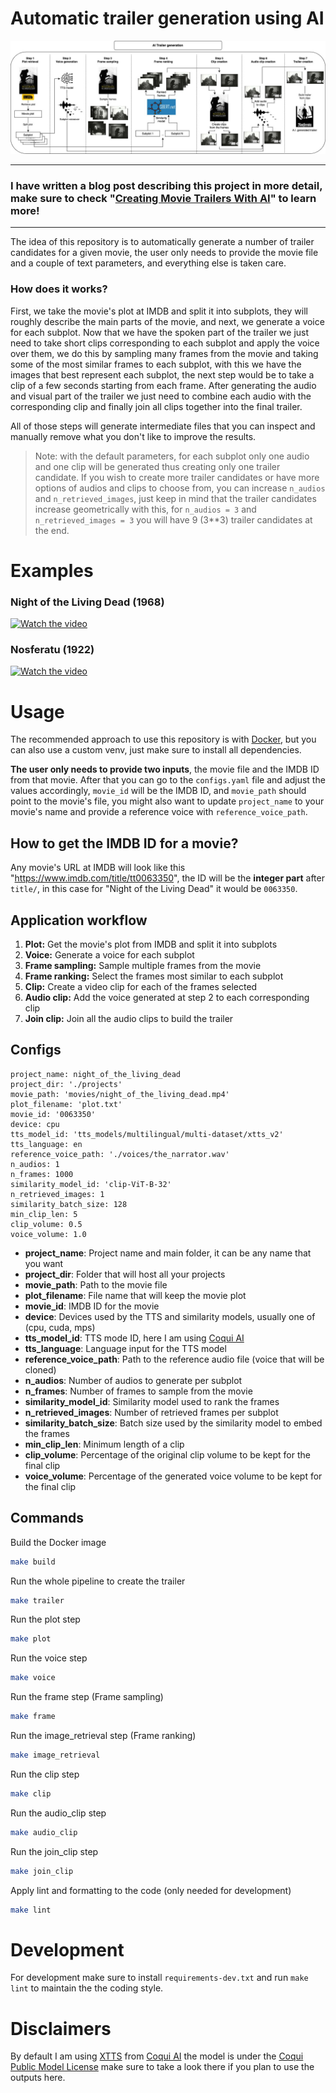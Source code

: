 # Automatic trailer generation using AI

![](./assets/ai_trailer.jpg)

---

### I have written a blog post describing this project in more detail, make sure to check "[Creating Movie Trailers With AI](https://medium.com/towards-artificial-intelligence/creating-movie-trailers-with-ai-bb5c3d89f4e3)" to learn more!

---

The idea of this repository is to automatically generate a number of trailer candidates for a given movie, the user only needs to provide the movie file and a couple of text parameters, and everything else is taken care.

### How does it works?
First, we take the movie's plot at IMDB and split it into subplots, they will roughly describe the main parts of the movie, and next, we generate a voice for each subplot. Now that we have the spoken part of the trailer we just need to take short clips corresponding to each subplot and apply the voice over them, we do this by sampling many frames from the movie and taking some of the most similar frames to each subplot, with this we have the images that best represent each subplot, the next step would be to take a clip of a few seconds starting from each frame. After generating the audio and visual part of the trailer we just need to combine each audio with the corresponding clip and finally join all clips together into the final trailer.

All of those steps will generate intermediate files that you can inspect and manually remove what you don't like to improve the results.

> Note: with the default parameters, for each subplot only one audio and one clip will be generated thus creating only one trailer candidate. If you wish to create more trailer candidates or have more options of audios and clips to choose from, you can increase `n_audios` and `n_retrieved_images`, just keep in mind that the trailer candidates increase geometrically with this, for `n_audios = 3` and `n_retrieved_images = 3` you will have 9 (3**3) trailer candidates at the end.

# Examples
### Night of the Living Dead (1968)
[![Watch the video](https://i.ytimg.com/vi/qNt4fQlEHPA/hqdefault.jpg)](https://youtu.be/qNt4fQlEHPA)

### Nosferatu (1922)
[![Watch the video](https://i.ytimg.com/vi/bfUdjzndOyI/hqdefault.jpg)](https://youtu.be/bfUdjzndOyI)

# Usage
The recommended approach to use this repository is with [Docker](https://docs.docker.com/), but you can also use a custom venv, just make sure to install all dependencies.

**The user only needs to provide two inputs**, the movie file and the IMDB ID from that movie.
After that you can go to the `configs.yaml` file and adjust the values accordingly, `movie_id` will be the IMDB ID, and `movie_path` should point to the movie's file, you might also want to update `project_name` to your movie's name and provide a reference voice with `reference_voice_path`.

## How to get the IMDB ID for a movie?
Any movie's URL at IMDB will look like this "https://www.imdb.com/title/tt0063350", the ID will be the **integer part** after `title/`, in this case for "Night of the Living Dead" it would be `0063350`.

## Application workflow
1. **Plot:** Get the movie's plot from IMDB and split it into subplots
2. **Voice:** Generate a voice for each subplot
3. **Frame sampling:** Sample multiple frames from the movie
4. **Frame ranking:** Select the frames most similar to each subplot
5. **Clip:** Create a video clip for each of the frames selected
6. **Audio clip:** Add the voice generated at step 2 to each corresponding clip
7. **Join clip:** Join all the audio clips to build the trailer


## Configs
```
project_name: night_of_the_living_dead
project_dir: './projects'
movie_path: 'movies/night_of_the_living_dead.mp4'
plot_filename: 'plot.txt'
movie_id: '0063350'
device: cpu
tts_model_id: 'tts_models/multilingual/multi-dataset/xtts_v2'
tts_language: en
reference_voice_path: './voices/the_narrator.wav'
n_audios: 1
n_frames: 1000
similarity_model_id: 'clip-ViT-B-32'
n_retrieved_images: 1
similarity_batch_size: 128
min_clip_len: 5
clip_volume: 0.5
voice_volume: 1.0
```
- **project_name**: Project name and main folder, it can be any name that you want
- **project_dir**: Folder that will host all your projects
- **movie_path**: Path to the movie file
- **plot_filename**: File name that will keep the movie plot
- **movie_id**: IMDB ID for the movie
- **device**: Devices used by the TTS and similarity models, usually one of (cpu, cuda, mps)
- **tts_model_id**: TTS mode ID, here I am using [Coqui AI](https://github.com/coqui-ai/TTS?tab=readme-ov-file#running-a-multi-speaker-and-multi-lingual-model)
- **tts_language**: Language input for the TTS model
- **reference_voice_path**: Path to the reference audio file (voice that will be cloned)
- **n_audios**: Number of audios to generate per subplot
- **n_frames**: Number of frames to sample from the movie
- **similarity_model_id**: Similarity model used to rank the frames
- **n_retrieved_images**: Number of retrieved frames per subplot
- **similarity_batch_size**: Batch size used by the similarity model to embed the frames
- **min_clip_len**: Minimum length of a clip
- **clip_volume**: Percentage of the original clip volume to be kept for the final clip
- **voice_volume**: Percentage of the generated voice volume to be kept for the final clip

## Commands
Build the Docker image
```bash
make build
```

Run the whole pipeline to create the trailer
```bash
make trailer
```

Run the plot step
```bash
make plot
```

Run the voice step
```bash
make voice
```

Run the frame step (Frame sampling)
```bash
make frame
```

Run the image_retrieval step (Frame ranking)
```bash
make image_retrieval
```

Run the clip step
```bash
make clip
```

Run the audio_clip step
```bash
make audio_clip
```

Run the join_clip step
```bash
make join_clip
```

Apply lint and formatting to the code (only needed for development)
```bash
make lint
```

# Development
For development make sure to install `requirements-dev.txt` and run `make lint` to maintain the the coding style.

# Disclaimers
By default I am using [XTTS](https://huggingface.co/coqui/XTTS-v2) from [Coqui AI](https://github.com/coqui-ai/TTS) the model is under the [Coqui Public Model License](https://coqui.ai/cpml) make sure to take a look there if you plan to use the outputs here.
